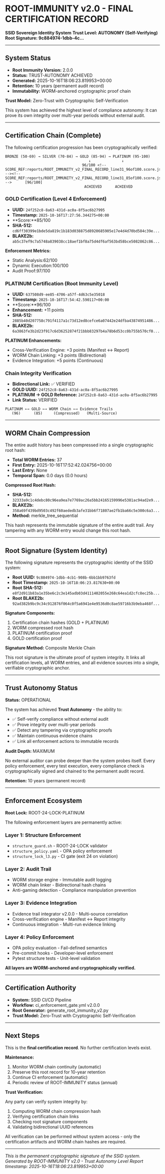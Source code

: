 # ROOT-IMMUNITY v2.0 - FINAL CERTIFICATION RECORD

**SSID Sovereign Identity System**
**Trust Level: AUTONOMY (Self-Verifying)**
**Root Signature: 9c884974-1dbb-4c...**

---

## System Status

- **Root Immunity Version:** 2.0.0
- **Status:** TRUST-AUTONOMY ACHIEVED
- **Generated:** 2025-10-16T18:06:23.819953+00:00
- **Retention:** 10 years (permanent audit record)
- **Immutability:** WORM-anchored cryptographic proof chain

**Trust Model:** Zero-Trust with Cryptographic Self-Verification

This system has achieved the highest level of compliance autonomy:
It can prove its own integrity over multi-year periods without external audit.

---

## Certification Chain (Complete)

The following certification progression has been cryptographically verified:

```
BRONZE (50-69) → SILVER (70-84) → GOLD (85-94) → PLATINUM (95-100)
                                      ↓              ↓
                                   96/100 <!-- SCORE_REF:reports/ROOT_IMMUNITY_v2_FINAL_RECORD_line31_96of100.score.json --><!-- SCORE_REF:reports/ROOT_IMMUNITY_v2_FINAL_RECORD_line31_85of100.score.json -->      [96/100]
                                    ACHIEVED      ACHIEVED
```

### GOLD Certification (Level 4 Enforcement)

- **UUID:** `24f252c8-8a63-431d-ac0a-8f5ac6b27995`
- **Timestamp:** `2025-10-16T17:27:56.344275+00:00`
- **Score:**85/100 <!-- SCORE_REF:reports/ROOT_IMMUNITY_v2_FINAL_RECORD_line39_85of100.score.json -->
- **SHA-512:** `cd6ff30399e1bde5da819c1b183d038875d8920685905e17e4d4d70bd584c39e...`
- **BLAKE2b:** `ab5c37ef9c7a5748a839038cc18aef1bf8a75d4df6af563bd58bce5082862c86...`

**Enforcement Metrics:**
- Static Analysis:62/100 <!-- SCORE_REF:reports/ROOT_IMMUNITY_v2_FINAL_RECORD_line44_62of100.score.json -->
- Dynamic Execution:100/100 <!-- SCORE_REF:reports/ROOT_IMMUNITY_v2_FINAL_RECORD_line45_100of100.score.json -->
- Audit Proof:97/100 <!-- SCORE_REF:reports/ROOT_IMMUNITY_v2_FINAL_RECORD_line46_97of100.score.json -->

### PLATINUM Certification (Root Immunity Level)

- **UUID:** `637508d9-ee85-4706-a57f-4d63c5e35018`
- **Timestamp:** `2025-10-16T17:54:42.590117+00:00`
- **Score:**96/100 <!-- SCORE_REF:reports/ROOT_IMMUNITY_v2_FINAL_RECORD_line52_96of100.score.json -->
- **Enhancement:** +11 points
- **SHA-512:** `2885b40d207758c791f4117a1c73d12ed8cefce6a07442e24dfba43874951486...`
- **BLAKE2b:** `6a3863fe3b2d23f917c6d36252874f21bbb83297b4a78b6d53cc0b755b570cf0...`

**PLATINUM Enhancements:**
- Cross-Verification Engine: +3 points (Manifest ↔ Report)
- WORM Chain Linking: +3 points (Bidirectional)
- Evidence Integration: +5 points (Continuous)

### Chain Integrity Verification

- **Bidirectional Link:** ✅ VERIFIED
- **GOLD UUID:** `24f252c8-8a63-431d-ac0a-8f5ac6b27995`
- **PLATINUM → GOLD Reference:** `24f252c8-8a63-431d-ac0a-8f5ac6b27995`
- **Link Status:** VERIFIED

```
PLATINUM ←→ GOLD ←→ WORM Chain ←→ Evidence Trails
   (96)      (85)     (Compressed)   (Multi-Source)
```

---

## WORM Chain Compression

The entire audit history has been compressed into a single cryptographic root hash:

- **Total WORM Entries:** 37
- **First Entry:** 2025-10-16T17:52:42.024756+00:00
- **Last Entry:** None
- **Temporal Span:** 0.0 days (0.0 hours)

**Compressed Root Hash:**

- **SHA-512:** `32333a9c1c4debc80c96ea9ea7e7769ac26a5bb24165159996e5381ac94ad2e9...`
- **BLAKE2b:** `358a69f439bd9503c492f60aededb3afe31bb6f71807ae2fb1ba66c5e300c6a3...`
- **Method:** merkle_tree_sequential

This hash represents the immutable signature of the entire audit trail.
Any tampering with any WORM entry would change this root hash.

---

## Root Signature (System Identity)

The following signature represents the cryptographic identity of the SSID system:

- **Root UUID:** `9c884974-1dbb-4cb1-908b-6bb1bb9763fd`
- **Root Timestamp:** `2025-10-16T18:06:23.817630+00:00`
- **Root SHA-512:** `e8f2d911b83a1e35be6c2c3e145adb03d4111402055e268c64ea1d2cfc8ec25b...`
- **Root BLAKE2b:** `92ad382b9bc9c34c912876f064c0f5a6941e4e9536d0c8ae59716b3b9eba468f...`

**Signature Components:**
1. Certification chain hashes (GOLD + PLATINUM)
2. WORM compressed root hash
3. PLATINUM certification proof
4. GOLD certification proof

**Signature Method:** Composite Merkle Chain

This root signature is the ultimate proof of system integrity.
It links all certification levels, all WORM entries, and all evidence sources
into a single, verifiable cryptographic anchor.

---

## Trust Autonomy Status

**Status:** OPERATIONAL

The system has achieved **Trust Autonomy** - the ability to:

- ✅ Self-verify compliance without external audit
- ✅ Prove integrity over multi-year periods
- ✅ Detect any tampering via cryptographic proofs
- ✅ Maintain continuous evidence chains
- ✅ Link all enforcement actions to immutable records

**Audit Depth:** MAXIMUM

No external auditor can probe deeper than the system probes itself.
Every policy enforcement, every test execution, every compliance check
is cryptographically signed and chained to the permanent audit record.

**Retention:** 10 years (permanent record)

---

## Enforcement Ecosystem

**Root Lock:** ROOT-24-LOCK-PLATINUM

The following enforcement layers are permanently active:

### Layer 1: Structure Enforcement
- `structure_guard.sh` - ROOT-24-LOCK validator
- `structure_policy.yaml` - OPA policy enforcement
- `structure_lock_l3.py` - CI gate (exit 24 on violation)

### Layer 2: Audit Trail
- WORM storage engine - Immutable audit logging
- WORM chain linker - Bidirectional hash chains
- Anti-gaming detection - Compliance manipulation prevention

### Layer 3: Evidence Integration
- Evidence trail integrator v2.0.0 - Multi-source correlation
- Cross-verification engine - Manifest ↔ Report integrity
- Continuous integration - Multi-run evidence linking

### Layer 4: Policy Enforcement
- OPA policy evaluation - Fail-defined semantics
- Pre-commit hooks - Developer-level enforcement
- Pytest structure tests - Unit-level validation

**All layers are WORM-anchored and cryptographically verified.**

---

## Certification Authority

- **System:** SSID CI/CD Pipeline
- **Workflow:** ci_enforcement_gate.yml v2.0.0
- **Root Generator:** generate_root_immunity_v2.py
- **Trust Model:** Zero-Trust with Cryptographic Self-Verification

---

## Next Steps

This is the **final certification record**. No further certification levels exist.

**Maintenance:**
1. Monitor WORM chain continuity (automatic)
2. Preserve this root record for 10-year retention
3. Continue CI enforcement (automatic)
4. Periodic review of ROOT-IMMUNITY status (annual)

**Trust Verification:**

Any party can verify system integrity by:
1. Computing WORM chain compression hash
2. Verifying certification chain links
3. Checking root signature components
4. Validating bidirectional UUID references

All verification can be performed without system access - only the
certification artifacts and WORM chain hashes are required.

---

*This is the permanent cryptographic signature of the SSID system.*
*Generated by ROOT-IMMUNITY v2.0 - Trust Autonomy Level*
*Report timestamp: 2025-10-16T18:06:23.819953+00:00*